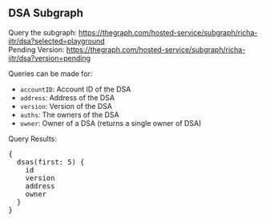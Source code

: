## DSA Subgraph

Query the subgraph: https://thegraph.com/hosted-service/subgraph/richa-iitr/dsa?selected=playground <br>
Pending Version: https://thegraph.com/hosted-service/subgraph/richa-iitr/dsa?version=pending

Queries can be made for: 
- `accountID`: Account ID of the DSA
- `address`: Address of the DSA
- `version`: Version of the DSA
- `auths`: The owners of the DSA
- `owner`: Owner of a DSA (returns a single owner of DSA)

Query Results:

<pre>{ 
  dsas(first: 5) {
    id 
    version 
    address 
    owner 
  }
}</pre>


